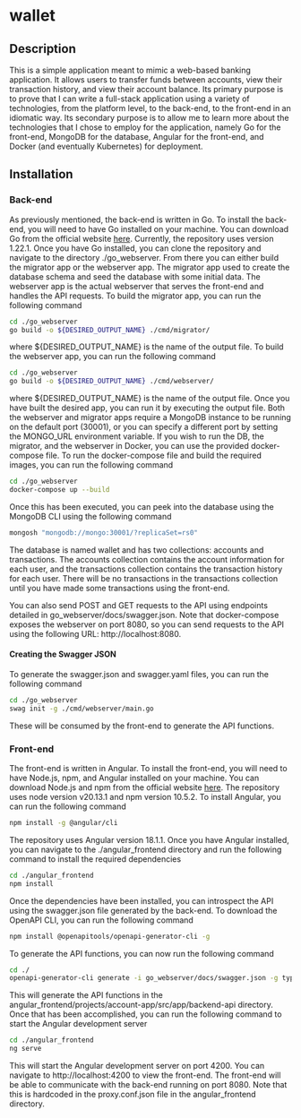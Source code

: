 # wallet

## Description
This is a simple application meant to mimic a web-based banking application. It allows users to transfer 
funds between accounts, view their transaction history, and view their account balance. Its primary purpose is to prove
that I can write a full-stack application using a variety of technologies, from the platform level, to the back-end,
to the front-end in an idiomatic way. Its secondary purpose is to allow me to learn more about the technologies that
I chose to employ for the application, namely Go for the front-end, MongoDB for the database, Angular for
the front-end, and Docker (and eventually Kubernetes) for deployment.

## Installation

### Back-end
As previously mentioned, the back-end is written in Go. To install the back-end, you will need to have Go installed
on your machine. You can download Go from the official website [here](https://go.dev/doc/install). Currently, the
repository uses version 1.22.1. Once you have Go installed, you can clone the repository and navigate to the
directory ./go_webserver. From there you can either build the migrator app or the webserver app. The migrator
app used to create the database schema and seed the database with some initial data. The webserver app is the actual
webserver that serves the front-end and handles the API requests. To build the migrator app, you can run the following
command 
```bash
cd ./go_webserver
go build -o ${DESIRED_OUTPUT_NAME} ./cmd/migrator/
```
where ${DESIRED_OUTPUT_NAME} is the name of the output file. To build the webserver app, you can run the following
command
```bash
cd ./go_webserver
go build -o ${DESIRED_OUTPUT_NAME} ./cmd/webserver/
```
where ${DESIRED_OUTPUT_NAME} is the name of the output file. Once you have built the desired app, you can run it
by executing the output file. Both the webserver and migrator apps require a MongoDB instance to be 
running on the default port (30001), or you can specify a different port by setting the MONGO_URL environment variable.
If you wish to run the DB, the migrator, and the webserver in Docker, you can use the provided docker-compose file.
To run the docker-compose file and build the required images, you can run the following command
```bash
cd ./go_webserver
docker-compose up --build
```
Once this has been executed, you can peek into the database using the MongoDB CLI using the following command
```bash
mongosh "mongodb://mongo:30001/?replicaSet=rs0"
```
The database is named wallet and has two collections: accounts and transactions. The accounts collection contains
the account information for each user, and the transactions collection contains the transaction history for each user.
There will be no transactions in the transactions collection until you have made some transactions using the front-end.

You can also send POST and GET requests to the API using endpoints detailed in go_webserver/docs/swagger.json.
Note that docker-compose exposes the webserver on port 8080, so you can send requests to the API using the following
URL: http://localhost:8080.

#### Creating the Swagger JSON
To generate the swagger.json and swagger.yaml files, you can run the following command
```bash
cd ./go_webserver
swag init -g ./cmd/webserver/main.go
```
These will be consumed by the front-end to generate the API functions.

### Front-end
The front-end is written in Angular. To install the front-end, you will need to have Node.js, npm, and Angular
installed on your machine. You can download Node.js and npm from the official website 
[here](https://nodejs.org/en/download/). The repository uses node version v20.13.1 and npm version 10.5.2. To install
Angular, you can run the following command
```bash
npm install -g @angular/cli
```
The repository uses Angular version 18.1.1. Once you have Angular installed, you can navigate to the ./angular_frontend
directory and run the following command to install the required dependencies
```bash
cd ./angular_frontend
npm install
```
Once the dependencies have been installed, you can introspect the API using the swagger.json file generated by the
back-end. To download the OpenAPI CLI, you can run the following command
```bash
npm install @openapitools/openapi-generator-cli -g
```

To generate the API functions, you can now run the following command
```bash
cd ./
openapi-generator-cli generate -i go_webserver/docs/swagger.json -g typescript-angular -o angular_frontend/projects/account-app/src/app/backend-api
```
This will generate the API functions in the angular_frontend/projects/account-app/src/app/backend-api directory. Once
that has been accomplished, you can run the following command to start the Angular development server
```bash
cd ./angular_frontend
ng serve
```
This will start the Angular development server on port 4200. You can navigate to http://localhost:4200 to view the
front-end. The front-end will be able to communicate with the back-end running on port 8080. Note that this is
hardcoded in the proxy.conf.json file in the angular_frontend directory.